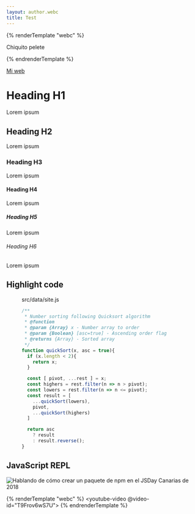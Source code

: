```yaml
---
layout: author.webc
title: Test
---
```


{% renderTemplate "webc" %}
<tldr-section>

Chiquito pelete

</tldr-section>
{% endrenderTemplate %}

[Mi web](https://ulisesantana.dev)

# Heading H1
Lorem ipsum

## Heading H2
Lorem ipsum

### Heading H3
Lorem ipsum

#### Heading H4
Lorem ipsum

##### Heading H5
Lorem ipsum

###### Heading H6
Lorem ipsum

## Highlight code 

<figure>
<figcaption>src/data/site.js</figcaption>

```js
/**
 * Number sorting following Quicksort algorithm
 * @function
 * @param {Array} x - Number array to order
 * @param {Boolean} [asc=true] - Ascending order flag
 * @returns {Array} - Sorted array
 */
function quickSort(x, asc = true){
  if (x.length < 2){
    return x;
  }

  const [ pivot, ...rest ] = x;
  const highers = rest.filter(n => n > pivot);
  const lowers = rest.filter(n => n <= pivot);
  const result = [
    ...quickSort(lowers),
    pivot,
    ...quickSort(highers)
  ]

  return asc
    ? result
    : result.reverse();
}
```
</figure>

## JavaScript REPL

<js-repl 
  title="Microfrontend rules" 
  height="500" 
  init="[`'1' === 1`, `'Ulises'.rainbow()`]"
  load-to-scope="[`String.prototype.rainbow = function(){return '🌈 ' + this.valueOf() + ' 🌈'}`]">
</js-repl>

![Hablando de cómo crear un paquete de npm en el JSDay Canarias de 2018](/assets/images/jsdaycanarias.jpg)

{% renderTemplate "webc" %}
<youtube-video @video-id="T9Frov6wS7U">
</youtube-video>
{% endrenderTemplate %}
